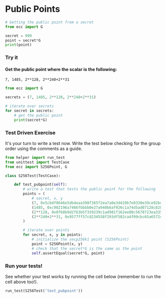 
# Public Points


```python
# Getting the public point from a secret
from ecc import G

secret = 999
point = secret*G
print(point)
```

### Try it

#### Get the public point where the scalar is the following:
```
7, 1485, 2**128, 2**240+2**31
```


```python
from ecc import G

secrets = (7, 1485, 2**128, 2**240+2**31)

# iterate over secrets
for secret in secrets:
    # get the public point
    print(secret*G)
```

### Test Driven Exercise

It's your turn to write a test now. Write the test below checking for the group order using the comments as a guide.


```python
from helper import run_test
from unittest import TestCase
from ecc import S256Point, G

class S256Test(TestCase):

    def test_pubpoint(self):
        # write a test that tests the public point for the following
        points = (
            # secret, x, y
            (7, 0x5cbdf0646e5db4eaa398f365f2ea7a0e3d419b7e0330e39ce92bddedcac4f9bc, 0x6aebca40ba255960a3178d6d861a54dba813d0b813fde7b5a5082628087264da),
            (1485, 0xc982196a7466fbbbb0e27a940b6af926c1a74d5ad07128c82824a11b5398afda, 0x7a91f9eae64438afb9ce6448a1c133db2d8fb9254e4546b6f001637d50901f55),
            (2**128, 0x8f68b9d2f63b5f339239c1ad981f162ee88c5678723ea3351b7b444c9ec4c0da, 0x662a9f2dba063986de1d90c2b6be215dbbea2cfe95510bfdf23cbf79501fff82),
            (2**240+2**31, 0x9577ff57c8234558f293df502ca4f09cbc65a6572c842b39b366f21717945116, 0x10b49c67fa9365ad7b90dab070be339a1daf9052373ec30ffae4f72d5e66d053),
        )

        # iterate over points
        for secret, x, y in points:
            # initialize the secp256k1 point (S256Point)
            point = S256Point(x, y)
            # check that the secret*G is the same as the point
            self.assertEqual(secret*G, point)
```

### Run your tests!

See whether your test works by running the cell below (remember to run the cell above too!).


```python
run_test(S256Test('test_pubpoint'))
```
